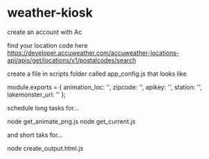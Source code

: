 # weather-kiosk

create an account with Ac

find your location code here
https://developer.accuweather.com/accuweather-locations-api/apis/get/locations/v1/postalcodes/search

create a file in scripts folder called app_config.js that looks like

module.exports = {
    animation_loc: '',
    zipcode: '',
    apikey: '',
    station: '',
    lakemonster_url: ''
};

schedule long tasks for...

node get_animate_png.js
node get_current.js

and short taks for...

node create_output.html.js

